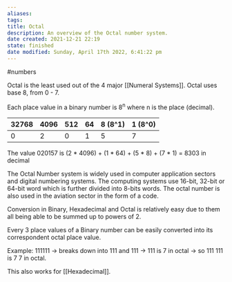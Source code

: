 ```yaml
---
aliases: 
tags: 
title: Octal
description: An overview of the Octal number system.
date created: 2021-12-21 22:19
state: finished
date modified: Sunday, April 17th 2022, 6:41:22 pm
---
```

#numbers

Octal is the least used out of the 4 major [[Numeral Systems]]. Octal uses base 8, from 0 - 7.

Each place value in a binary number is 8<sup>n</sup> where n is the place (decimal).

| 32768 | 4096 | 512 | 64 | 8 (8^1) | 1 (8^0) |
| ----- | ---- | --- | -- | ------- | ------- |
| 0     | 2    | 0   | 1  | 5       | 7       |

The value 020157 is (2 * 4096) + (1 * 64) + (5 * 8) + (7 * 1) = 8303 in decimal

The Octal Number system is widely used in computer application sectors and digital numbering systems. The computing systems use 16-bit, 32-bit or 64-bit word which is further divided into 8-bits words. The octal number is also used in the aviation sector in the form of a code.

Conversion in Binary, Hexadecimal and Octal is relatively easy due to them all being able to be summed up to powers of 2.

Every 3 place values of a Binary number can be easily converted into its correspondent octal place value.

Example: 111111 -> breaks down into 111 and 111 -> 111 is 7 in octal -> so 111 111 is 7 7 in octal.

This also works for [[Hexadecimal]].

